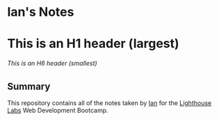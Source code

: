 # Ian's Notes

# This is an H1 header (largest)
###### This is an H6 header (smallest)

## Summary 

This repository contains all of the notes taken by [Ian](https://github.com/Lanuvelza) for the [Lighthouse Labs](https://www.lighthouselabs.ca/)  Web Development Bootcamp. 

